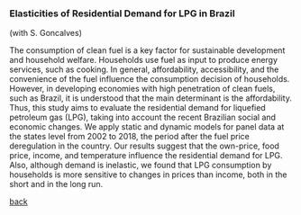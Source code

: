 ### Elasticities of Residential Demand for LPG in Brazil
(with S. Goncalves)

The consumption of clean fuel is a key factor for sustainable development and household welfare. Households use fuel as input to produce energy services, such as cooking. In general, affordability, accessibility, and the convenience of the fuel influence the consumption decision of households. However, in developing economies with high penetration of clean fuels, such as Brazil, it is understood that the main determinant is the affordability. Thus, this study aims to evaluate the residential demand for liquefied petroleum gas (LPG), taking into account the recent Brazilian social and economic changes. We apply static and dynamic models for panel data at the states level from 2002 to 2018, the period after the fuel price deregulation in the country. Our results suggest that the own-price, food price, income, and temperature influence the residential demand for LPG. Also, although demand is inelastic, we found that LPG consumption by households is more sensitive to changes in prices than income, both in the short and in the long run.

[back](./)